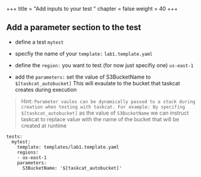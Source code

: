 +++
title = "Add inputs to your test "
chapter = false
weight = 40
+++



## Add a parameter section to the test

* define a test `mytest`

* specfiy the name of your `template:` `lab1.template.yaml`

* define the `region:` you want to test (for now just specifiy one) `us-east-1`

* add the `parameters:` set the value of S3BucketName to `$[taskcat_autobucket]` This will evaulate to the bucket that taskcat creates during execution

> Hint: `Parameter vaules can be dynamically passed to a stack during creation when testing with taskcat. For example: By specifing $[taskcat_autobucket]` as the value of `S3BucketName` we can instruct taskcat to replace value with the name of the bucket that will be created at runtime

```
tests:
  mytest:
    template: templates/lab1.template.yaml
    regions:
    - us-east-1
    parameters: 
      S3BucketName: '$[taskcat_autobucket]'
```

